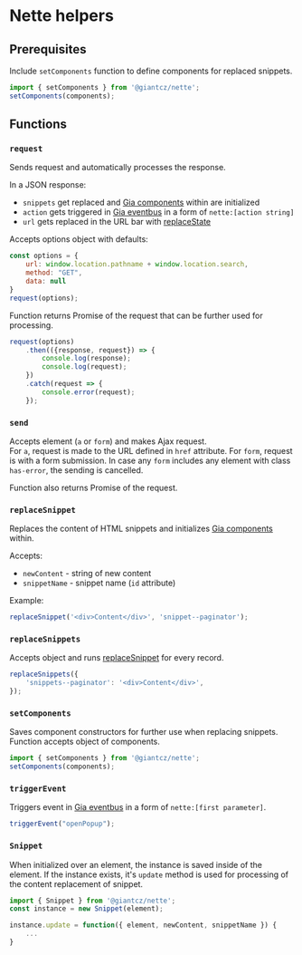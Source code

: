 # Nette helpers

## Prerequisites
Include `setComponents` function to define components for replaced snippets.
```javascript
import { setComponents } from '@giantcz/nette';
setComponents(components);
``` 

## Functions
### `request`
Sends request and automatically processes the response. 

In a JSON response:
* `snippets` get replaced and [Gia components](https://github.com/giantcz/gia#component) within are initialized 
* `action` gets triggered in [Gia eventbus](https://github.com/giantcz/gia#eventbus) in a form of `nette:[action string]`
* `url` gets replaced in the URL bar with [replaceState](https://developer.mozilla.org/en-US/docs/Web/API/History_API#The_replaceState()_method)

Accepts options object with defaults:
```javascript
const options = {
    url: window.location.pathname + window.location.search,
    method: "GET",
    data: null
}
request(options);
```

Function returns Promise of the request that can be further used for processing.
```javascript
request(options)
    .then(({response, request}) => {
        console.log(response);
        console.log(request);
    })
    .catch(request => {
        console.error(request);
    });
```

### `send`
Accepts element (`a` or `form`) and makes Ajax request.  
For `a`, request is made to the URL defined in `href` attribute. 
For `form`, request is with a form submission. 
In case any `form` includes any element with class `has-error`, the sending is cancelled.

Function also returns Promise of the request.

### `replaceSnippet`
Replaces the content of HTML snippets and initializes [Gia components](https://github.com/giantcz/gia#component) within.

Accepts:
* `newContent` - string of new content
* `snippetName` - snippet name (`id` attribute)

Example: 
```javascript
replaceSnippet('<div>Content</div>', 'snippet--paginator');
```

### `replaceSnippets`
Accepts object and runs [replaceSnippet](#replaceSnippet) for every record. 
```javascript
replaceSnippets({
    'snippets--paginator': '<div>Content</div>',
});
```

### `setComponents`
Saves component constructors for further use when replacing snippets. 
Function accepts object of components.

```javascript
import { setComponents } from '@giantcz/nette';
setComponents(components);
``` 

### `triggerEvent`
Triggers event in [Gia eventbus](https://github.com/giantcz/gia#eventbus) in a form of `nette:[first parameter]`.
```javascript
triggerEvent("openPopup");
```

### `Snippet`
When initialized over an element, the instance is saved inside of the element. If the instance exists, it's `update` method is used for processing of the content replacement of snippet.
```javascript
import { Snippet } from '@giantcz/nette';
const instance = new Snippet(element);

instance.update = function({ element, newContent, snippetName }) {
    ...
}
```